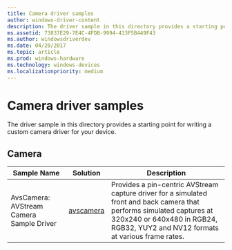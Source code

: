 ```yaml
---
title: Camera driver samples
author: windows-driver-content
description: The driver sample in this directory provides a starting point for writing a custom camera driver for your device.
ms.assetid: 73837E29-7E4C-4FDB-9994-413F5B449F43
ms.author: windowsdriverdev
ms.date: 04/20/2017
ms.topic: article
ms.prod: windows-hardware
ms.technology: windows-devices
ms.localizationpriority: medium
---
```


# Camera driver samples


The driver sample in this directory provides a starting point for writing a custom camera driver for your device.

## Camera


| Sample Name                              | Solution                                                     | Description                                                                                                                                                                                                |
|------------------------------------------|--------------------------------------------------------------|------------------------------------------------------------------------------------------------------------------------------------------------------------------------------------------------------------|
| AvsCamera: AVStream Camera Sample Driver | [avscamera](http://go.microsoft.com/fwlink/p/?LinkId=620184) | Provides a pin-centric AVStream capture driver for a simulated front and back camera that performs simulated captures at 320x240 or 640x480 in RGB24, RGB32, YUY2 and NV12 formats at various frame rates. |

 

 

 




